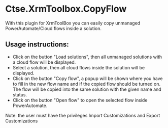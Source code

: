 # Ctse.XrmToolbox.CopyFlow

With this plugin for XrmToolBox you can easily copy unmanaged PowerAutomate/Cloud flows inside a solution.

## Usage instructions:
* Click on the button "Load solutions", then all unmanaged solutions with a cloud flow will be displayed.
* Select a solution, then all cloud flows inside the solution will be displayed.
* Click on the button "Copy flow", a popup will be shown where you have to fill in the new flow name and if the copied flow should be turned on. The flow will be copied into the same solution with the given name and status.
* Click on the button "Open flow" to open the selected flow inside PowerAutomate.

Note: the user must have the privileges Import Customizations and Export Customizations


